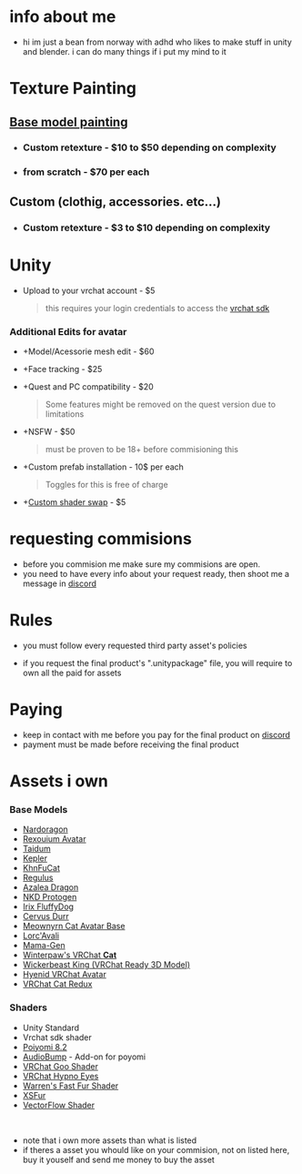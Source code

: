 # info about me

* hi im just a bean from norway with adhd who likes to make stuff in unity and blender. i can do many things if i put my mind to it

# Texture Painting

## [Base model painting](#base-models)

* ### Custom retexture - $10 to $50 depending on complexity

* ### from scratch - $70 per each

## Custom (clothig, accessories. etc...)

* ### Custom retexture - $3 to $10 depending on complexity

# Unity

* Upload to your vrchat account - $5
    >this requires your login credentials to access the [vrchat sdk](https://creators.vrchat.com/sdk/)

### Additional Edits for avatar

* +Model/Acessorie mesh edit - $60

* +Face tracking - $25

* +Quest and PC compatibility - $20

    > Some features might be removed on the quest version due to limitations

* +NSFW - $50
    > must be proven to be 18+ before commisioning this

* +Custom prefab installation - 10$ per each
    > Toggles for this is free of charge
* +[Custom shader swap](#shaders) - $5

# requesting commisions

* before you commision me make sure my commisions are open.
* you need to have every info about your request ready, then shoot me a message in [discord](https://discord.com/invite/QhdKbZzw)

# Rules

* you must follow every requested third party asset's policies

* if you request the final product's ".unitypackage" file, you will require to own all the paid for assets

# Paying

* keep in contact with me before you pay for the final product on [discord](https://discord.com/invite/QhdKbZzw)
* payment must be made before receiving the final product

# Assets i own

### Base Models

* [Nardoragon](https://nardoiri.gumroad.com/l/Nardoragon)
* [Rexouium Avatar](https://rezilloryker.gumroad.com/l/MYutV)
* [Taidum](https://irix.gumroad.com/l/DpDFe)
* [Kepler](https://booth.pm/en/items/3000412)
* [KhnFuCat](https://cyangryphon.gumroad.com/l/KhnFuCat)
* [Regulus](https://booth.pm/en/items/2365403)
* [Azalea Dragon](https://foxipaws.gumroad.com/l/Azalea)
* [NKD Protogen](https://nukude.gumroad.com/l/ueLiW)
* [Irix FluffyDog](https://irix.gumroad.com/l/bikcyg)
* [Cervus Durr](https://rezilloryker.gumroad.com/l/Cervus)
* [Meownyrn Cat Avatar Base](https://frostkittypaw.gumroad.com/l/meownyrn)
* [Lorc'Avali](https://lorcanvr.gumroad.com/l/lorcavali)
* [Mama-Gen](https://ghostly.gumroad.com/l/mamagen)
* [Winterpaw's VRChat **Cat**](https://juliawinterpaw.gumroad.com/l/vrchatcat)
* [Wickerbeast King (VRChat Ready 3D Model)](https://jinapark.gumroad.com/l/JinsWickerbeast)
* [Hyenid VRChat Avatar](https://alber.gumroad.com/l/Hyenid)
* [VRChat Cat Redux](https://xtosca.gumroad.com/l/ToscaCat)

### Shaders

* Unity Standard
* Vrchat sdk shader
* [Poiyomi 8.2](https://www.patreon.com/poiyomi/posts)
* [AudioBump](https://angriestscv.gumroad.com/l/AudioBump) - Add-on for poyomi
* [VRChat Goo Shader](https://valuef.gumroad.com/l/goo)
* [VRChat Hypno Eyes](https://valuef.gumroad.com/l/hypno-eyes)
* [Warren's Fast Fur Shader](https://warrenwolfy.gumroad.com/l/atntv)
* [XSFur](https://booth.pm/en/items/1084711)
* [VectorFlow Shader](https://booth.pm/en/items/2764661)

<br>

* note that i own more assets than what is listed
* if theres a asset you whould like on your commision, not on listed here, buy it youself and send me money to buy the asset
